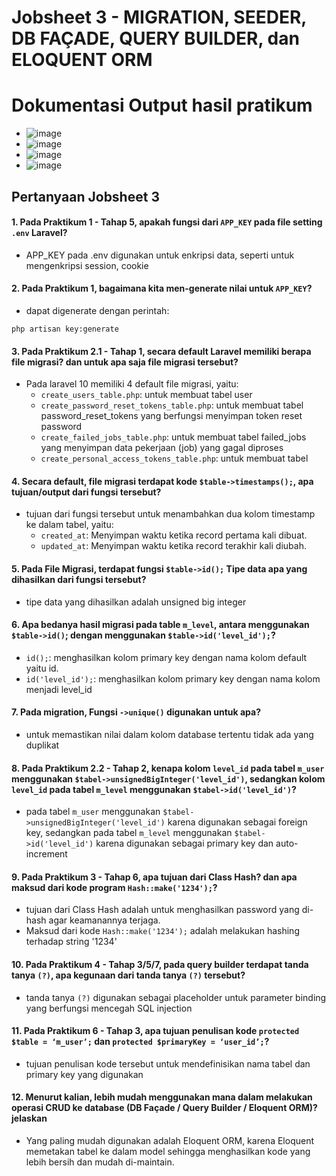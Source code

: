# Jobsheet 3 - MIGRATION, SEEDER, DB FAÇADE, QUERY BUILDER, dan ELOQUENT ORM

# Dokumentasi Output hasil pratikum
- ![image](https://github.com/user-attachments/assets/dd21b53d-5a65-43f2-b12d-46907955e229)
- ![image](https://github.com/user-attachments/assets/ed1ea791-b143-4c64-a290-d898fbb11834)
- ![image](https://github.com/user-attachments/assets/7ea20893-fd6c-4bbd-981d-b5e9fa64843a)
- ![image](https://github.com/user-attachments/assets/d76d515d-ea69-40d9-a3ee-c7c4e16f62c6)


## Pertanyaan Jobsheet 3
#### 1. Pada Praktikum 1 - Tahap 5, apakah fungsi dari `APP_KEY` pada file setting `.env` Laravel?
- APP_KEY pada .env digunakan untuk enkripsi data, seperti untuk mengenkripsi session, cookie
#### 2. Pada Praktikum 1, bagaimana kita men-generate nilai untuk `APP_KEY`?
- dapat digenerate dengan perintah:
```
php artisan key:generate
```
#### 3. Pada Praktikum 2.1 - Tahap 1, secara default Laravel memiliki berapa file migrasi? dan untuk apa saja file migrasi tersebut?
- Pada laravel 10 memiliki 4 default file migrasi, yaitu:
  - `create_users_table.php`: untuk membuat tabel user
  - `create_password_reset_tokens_table.php`: untuk membuat tabel password_reset_tokens yang berfungsi menyimpan token reset password
  - `create_failed_jobs_table.php`: untuk membuat tabel failed_jobs yang menyimpan data pekerjaan (job) yang gagal diproses
  - `create_personal_access_tokens_table.php`: untuk membuat tabel 
#### 4. Secara default, file migrasi terdapat kode `$table->timestamps();`, apa tujuan/output dari fungsi tersebut?
- tujuan dari fungsi tersebut untuk menambahkan dua kolom timestamp ke dalam tabel, yaitu:
  - `created_at`: Menyimpan waktu ketika record pertama kali dibuat.
  - `updated_at`: Menyimpan waktu ketika record terakhir kali diubah.

#### 5. Pada File Migrasi, terdapat fungsi `$table->id();` Tipe data apa yang dihasilkan dari fungsi tersebut?
- tipe data yang dihasilkan adalah unsigned big integer
#### 6. Apa bedanya hasil migrasi pada table `m_level`, antara menggunakan `$table->id()`; dengan menggunakan `$table->id('level_id');`?
- `id();`: menghasilkan kolom primary key dengan nama kolom default yaitu id.
- `id('level_id');`: menghasilkan kolom primary key dengan nama kolom menjadi level_id

#### 7. Pada migration, Fungsi `->unique()` digunakan untuk apa?
- untuk memastikan nilai dalam kolom database tertentu tidak ada yang duplikat
#### 8. Pada Praktikum 2.2 - Tahap 2, kenapa kolom `level_id` pada tabel `m_user` menggunakan `$tabel->unsignedBigInteger('level_id')`, sedangkan kolom `level_id` pada tabel `m_level` menggunakan `$tabel->id('level_id')`?
- pada tabel `m_user` menggunakan `$tabel->unsignedBigInteger('level_id')` karena digunakan sebagai foreign key, sedangkan pada tabel `m_level` menggunakan `$tabel->id('level_id')` karena digunakan sebagai primary key dan auto-increment
#### 9. Pada Praktikum 3 - Tahap 6, apa tujuan dari Class Hash? dan apa maksud dari kode program `Hash::make('1234');`?
- tujuan dari Class Hash adalah untuk menghasilkan password yang di-hash agar keamanannya terjaga.
- Maksud dari kode `Hash::make('1234');` adalah melakukan hashing terhadap string '1234'
#### 10. Pada Praktikum 4 - Tahap 3/5/7, pada query builder terdapat tanda tanya `(?)`, apa kegunaan dari tanda tanya `(?)` tersebut?
- tanda tanya `(?)` digunakan sebagai placeholder untuk parameter binding yang berfungsi mencegah SQL injection
#### 11. Pada Praktikum 6 - Tahap 3, apa tujuan penulisan kode `protected $table = ‘m_user’;` dan `protected $primaryKey = ‘user_id’;`?
- tujuan penulisan kode tersebut untuk mendefinisikan nama tabel dan primary key yang digunakan
#### 12. Menurut kalian, lebih mudah menggunakan mana dalam melakukan operasi CRUD ke database (DB Façade / Query Builder / Eloquent ORM)? jelaskan
- Yang paling mudah digunakan adalah Eloquent ORM, karena Eloquent memetakan tabel ke dalam model sehingga menghasilkan kode yang lebih bersih dan mudah di-maintain.
